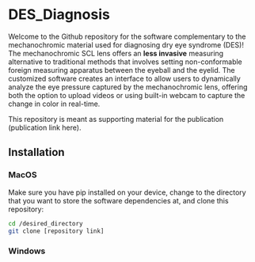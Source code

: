 # DES_Diagnosis
Welcome to the Github repository for the software complementary to the mechanochromic material used for diagnosing dry eye syndrome (DES)! The mechanochromic SCL lens offers an **less invasive** measuring alternative to traditional methods that involves setting non-conformable foreign measuring apparatus between the eyeball and the eyelid. The customized software creates an interface to allow users to dynamically analyze the eye pressure captured by the mechanochromic lens, offering both the option to upload videos or using built-in webcam to capture the change in color in real-time.

This repository is meant as supporting material for the publication (publication link here).

## Installation
### MacOS
Make sure you have pip installed on your device, change to the directory that you want to store the software dependencies at, and clone this repository:
```bash
cd /desired_directory
git clone [repository link]
```

### Windows